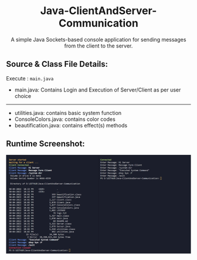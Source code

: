 <h1 align="center">Java-ClientAndServer-Communication</h1>
<p align="center">A simple Java Sockets-based console application for sending messages from the client to the server.</p>

<h2>Source & Class File Details:</h2>

Execute :  `main.java`
- main.java: Contains Login and Execution of Server/Client as per user choice
<hr>

- utilities.java: contains basic system function
- ConsoleColors.java: contains color codes 
- beautification.java: contains effect(s) methods

<h2>Runtime Screenshot:</h2>
<p align="cneter">
  <img src="Images/RuntimeScreenshot.png" alt="RuntumeScreentshot">
</p>
